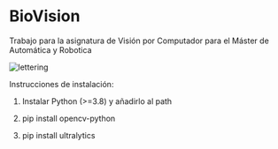 # BioVision

Trabajo para la asignatura de Visión por Computador para el Máster de Automática y Robotica

![lettering](https://github.com/user-attachments/assets/aa7167bc-5ca3-4446-b23c-7b19841ced94)

Instrucciones de instalación:

1. Instalar Python (>=3.8) y añadirlo al path
   
2. pip install opencv-python
   
3. pip install ultralytics
